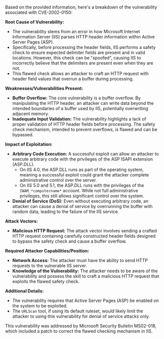 Based on the provided information, here's a breakdown of the vulnerability associated with CVE-2002-0150:

**Root Cause of Vulnerability:**

*   The vulnerability stems from an error in how Microsoft Internet Information Server (IIS) parses HTTP header information within Active Server Pages (ASP).
*   Specifically, before processing the header fields, IIS performs a safety check to ensure expected delimiter fields are present and in valid locations. However, this check can be "spoofed", causing IIS to incorrectly believe that the delimiters are present even when they are not.
*   This flawed check allows an attacker to craft an HTTP request with header field values that overrun a buffer during processing.

**Weaknesses/Vulnerabilities Present:**

*   **Buffer Overflow:** The core vulnerability is a buffer overflow. By manipulating the HTTP header, an attacker can write data beyond the intended boundaries of a buffer used by IIS, potentially overwriting adjacent memory.
*   **Inadequate Input Validation:** The vulnerability highlights a lack of proper validation of HTTP header fields before processing. The safety check mechanism, intended to prevent overflows, is flawed and can be bypassed.

**Impact of Exploitation:**

*   **Arbitrary Code Execution:** A successful exploit can allow an attacker to execute arbitrary code with the privileges of the ASP ISAPI extension (ASP.DLL).
    *   On IIS 4.0, the ASP.DLL runs as part of the operating system, meaning a successful exploit could grant the attacker complete administrative control over the server.
    *   On IIS 5.0 and 5.1, the ASP.DLL runs with the privileges of the `IWAM_*computername*` account. While not full administrative privileges, this still allows significant control over the system.
*   **Denial of Service (DoS):** Even without executing arbitrary code, an attacker can cause a denial of service by overrunning the buffer with random data, leading to the failure of the IIS service.

**Attack Vectors:**

*   **Malicious HTTP Request:** The attack vector involves sending a crafted HTTP request containing carefully constructed header fields designed to bypass the safety check and cause a buffer overflow.

**Required Attacker Capabilities/Position:**

*   **Network Access:** The attacker must have the ability to send HTTP requests to the vulnerable IIS server.
*   **Knowledge of the Vulnerability:** The attacker needs to be aware of the vulnerability and possess the skill to craft a malicious HTTP request that exploits the flawed safety check.

**Additional Details:**

*   The vulnerability requires that Active Server Pages (ASP) be enabled on the system to be exploited.
*   The `URLScan` tool, if using its default ruleset, would likely limit the attacker to using this vulnerability for denial of service attacks only.

This vulnerability was addressed by Microsoft Security Bulletin MS02-018, which included a patch to correct the flawed checking mechanism in IIS.
